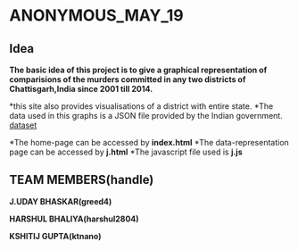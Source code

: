 ANONYMOUS_MAY_19
================


Idea
----

**The basic idea of this project is to give a graphical representation of comparisions of the murders committed in any two districts of Chattisgarh,India since 2001 till 2014.**

*this site also provides visualisations of a district with entire state.
*The data used in this graphs is a JSON file provided by the Indian government.
[dataset](https://data.gov.in/node/87614/datastore/export/json)

*The home-page can be accessed by **index.html**
*The data-representation page can be accessed by **j.html**
*The javascript file used is **j.js**



TEAM MEMBERS(handle)
-----------------------

**J.UDAY BHASKAR(greed4)**

**HARSHUL BHALIYA(harshul2804)**

**KSHITIJ GUPTA(ktnano)**

